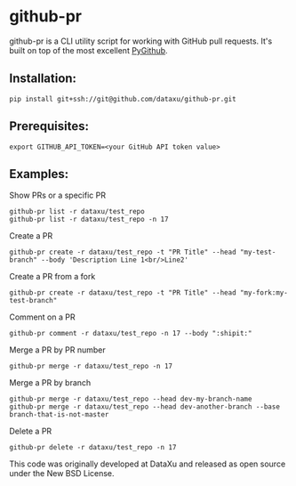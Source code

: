 # github-pr

github-pr is a CLI utility script for working with GitHub pull
requests. It's built on top of the most excellent
[PyGithub](https://github.com/PyGithub/PyGithub).

## Installation:

    pip install git+ssh://git@github.com/dataxu/github-pr.git

## Prerequisites:

    export GITHUB_API_TOKEN=<your GitHub API token value>

## Examples:

Show PRs or a specific PR

    github-pr list -r dataxu/test_repo
    github-pr list -r dataxu/test_repo -n 17

Create a PR

    github-pr create -r dataxu/test_repo -t "PR Title" --head "my-test-branch" --body 'Description Line 1<br/>Line2'

Create a PR from a fork

    github-pr create -r dataxu/test_repo -t "PR Title" --head "my-fork:my-test-branch"

Comment on a PR

    github-pr comment -r dataxu/test_repo -n 17 --body ":shipit:"

Merge a PR by PR number

    github-pr merge -r dataxu/test_repo -n 17

Merge a PR by branch

    github-pr merge -r dataxu/test_repo --head dev-my-branch-name
    github-pr merge -r dataxu/test_repo --head dev-another-branch --base branch-that-is-not-master

Delete a PR

    github-pr delete -r dataxu/test_repo -n 17


This code was originally developed at DataXu and released as open source under the New BSD License.
